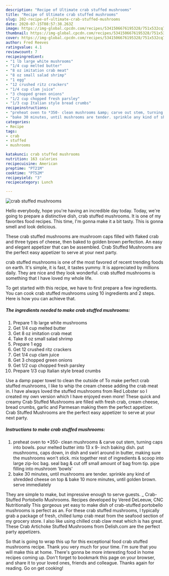 ```yaml
---
description: "Recipe of Ultimate crab stuffed mushrooms"
title: "Recipe of Ultimate crab stuffed mushrooms"
slug: 202-recipe-of-ultimate-crab-stuffed-mushrooms
date: 2020-07-15T08:57:38.263Z
image: https://img-global.cpcdn.com/recipes/5341506676195328/751x532cq70/crab-stuffed-mushrooms-recipe-main-photo.jpg
thumbnail: https://img-global.cpcdn.com/recipes/5341506676195328/751x532cq70/crab-stuffed-mushrooms-recipe-main-photo.jpg
cover: https://img-global.cpcdn.com/recipes/5341506676195328/751x532cq70/crab-stuffed-mushrooms-recipe-main-photo.jpg
author: Fred Reeves
ratingvalue: 4.1
reviewcount: 7
recipeingredient:
- "1 lb large white mushrooms"
- "1/4 cup melted butter"
- "8 oz imitation crab meat"
- "8 oz small salad shrimp"
- "1 egg"
- "12 crushed ritz crackers"
- "1/4 cup clam juice"
- "3 chopped green onions"
- "1/2 cup chopped fresh parsley"
- "1/3 cup Italian style bread crumbs"
recipeinstructions:
- "preheat oven to *350- clean mushrooms &amp; carve out stem, turning caps into bowls. pour melted butter into 13 x 9- inch baking dish. put mushrooms, caps down, in dish and swirl around in butter, making sure the mushrooms won&#39;t stick. mix together rest of ingredients &amp; scoop into large zip-loc bag. seal bag &amp; cut off small amount of bag from tip. pipe filling into mushroom &#39;bowls&#39;"
- "bake 30 minutes, until mushrooms are tender. sprinkle any kind of shredded cheese on top &amp; bake 10 more minutes, until golden brown. serve immediately"
categories:
- Recipe
tags:
- crab
- stuffed
- mushrooms

katakunci: crab stuffed mushrooms 
nutrition: 163 calories
recipecuisine: American
preptime: "PT21M"
cooktime: "PT52M"
recipeyield: "3"
recipecategory: Lunch

---
```



![crab stuffed mushrooms](https://img-global.cpcdn.com/recipes/5341506676195328/751x532cq70/crab-stuffed-mushrooms-recipe-main-photo.jpg)

Hello everybody, hope you're having an incredible day today. Today, we're going to prepare a distinctive dish, crab stuffed mushrooms. It is one of my favorites food recipes. This time, I'm gonna make it a bit tasty. This is gonna smell and look delicious.

These crab stuffed mushrooms are mushroom caps filled with flaked crab and three types of cheese, then baked to golden brown perfection. An easy and elegant appetizer that can be assembled. Crab Stuffed Mushrooms are the perfect easy appetizer to serve at your next party.

crab stuffed mushrooms is one of the most favored of recent trending foods on earth. It's simple, it is fast, it tastes yummy. It is appreciated by millions daily. They are nice and they look wonderful. crab stuffed mushrooms is something that I have loved my whole life.


To get started with this recipe, we have to first prepare a few ingredients. You can cook crab stuffed mushrooms using 10 ingredients and 2 steps. Here is how you can achieve that.

<!--inarticleads1-->

##### The ingredients needed to make crab stuffed mushrooms:

1. Prepare 1 lb large white mushrooms
1. Get 1/4 cup melted butter
1. Get 8 oz imitation crab meat
1. Take 8 oz small salad shrimp
1. Prepare 1 egg
1. Get 12 crushed ritz crackers
1. Get 1/4 cup clam juice
1. Get 3 chopped green onions
1. Get 1/2 cup chopped fresh parsley
1. Prepare 1/3 cup Italian style bread crumbs


Use a damp paper towel to clean the outside of To make perfect crab stuffed mushrooms, I like to whip the cream cheese adding the crab meat in. I have always loved the stuffed mushrooms from Red Lobster so I created my own version which I have enjoyed even more! These quick and creamy Crab Stuffed Mushrooms are filled with fresh crab, cream cheese, bread crumbs, garlic and Parmesan making them the perfect appetizer. Crab Stuffed Mushrooms are the perfect easy appetizer to serve at your next party. 

<!--inarticleads2-->

##### Instructions to make crab stuffed mushrooms:

1. preheat oven to *350- clean mushrooms &amp; carve out stem, turning caps into bowls. pour melted butter into 13 x 9- inch baking dish. put mushrooms, caps down, in dish and swirl around in butter, making sure the mushrooms won&#39;t stick. mix together rest of ingredients &amp; scoop into large zip-loc bag. seal bag &amp; cut off small amount of bag from tip. pipe filling into mushroom &#39;bowls&#39;
1. bake 30 minutes, until mushrooms are tender. sprinkle any kind of shredded cheese on top &amp; bake 10 more minutes, until golden brown. serve immediately


They are simple to make, but impressive enough to serve guests. _ Crab-Stuffed Portobello Mushrooms. Recipes developed by Vered DeLeeuw, CNC Nutritionally This gorgeous yet easy to make dish of crab-stuffed portobello mushrooms is perfect as an. For these crab stuffed mushrooms, I typically grab a package of fresh, chilled lump crab meat from the seafood section of my grocery store. I also like using chilled crab claw meat which is has great. These Crab Artichoke Stuffed Mushrooms from Delish.com are the perfect party appetizers. 

So that is going to wrap this up for this exceptional food crab stuffed mushrooms recipe. Thank you very much for your time. I'm sure that you will make this at home. There's gonna be more interesting food in home recipes coming up. Don't forget to bookmark this page on your browser, and share it to your loved ones, friends and colleague. Thanks again for reading. Go on get cooking!
